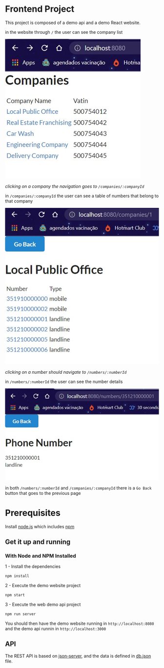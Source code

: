 # Frontend Project

This project is composed of a demo api and a demo React website.

in the website through `/` the user can see the company list

![Companies](resources/company-list.jpg "Companies")


*clicking on a company the navigation goes to `/companies/:companyId`*

in `/companies/:companyId` the user can see a table of numbers that belong to that company

![Local Public Office](resources/selected-company.jpg "Local Public Office")

*clicking on a number should navigate to `/numbers/:numberId`*

in `/numbers/:numberId` the user can see the number details

![351910000000](resources/selected-phone-number.jpg "351910000000")

in both `/numbers/:numberId` and `/companies/:companyId` there is a `Go Back` button that goes to the previous page

# Prerequisites
Install [node.js](https://nodejs.org/en/) which includes [npm](https://npmjs.com)

## Get it up and running

### With Node and NPM Installed

1 - Install the dependencies

```bash
npm install
```

2 - Execute the demo website project
```bash
npm start
```

3 - Execute the web demo api project
```bash
npm run server
```

You should then have the demo website running in `http://localhost:8080` and the demo api runnin in `http://localhost:3000`

## API

The REST API is based on [json-server](https://www.npmjs.com/package/), and the data is defined in [db.json](db.json) file.

